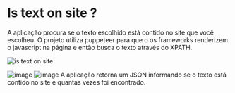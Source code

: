 # Is text on site ? 
A aplicação procura se o texto escolhido  está contido no site que você escolheu. O projeto utiliza puppeteer para que o os frameworks renderizem o javascript na página e então busca o texto através do XPATH.

![is text on site](https://user-images.githubusercontent.com/30128774/210124629-d17440ec-5d21-4872-929e-b6dfe2f45499.gif)

![image](https://user-images.githubusercontent.com/30128774/210124535-11d3552d-46c9-401a-8ae5-cf954c0b0319.png)
![image](https://user-images.githubusercontent.com/30128774/210124544-403f711e-d261-4a0d-a53b-1a927952c0af.png)
A aplicação retorna um JSON informando se o texto está contido no site e quantas vezes foi encontrado. 

